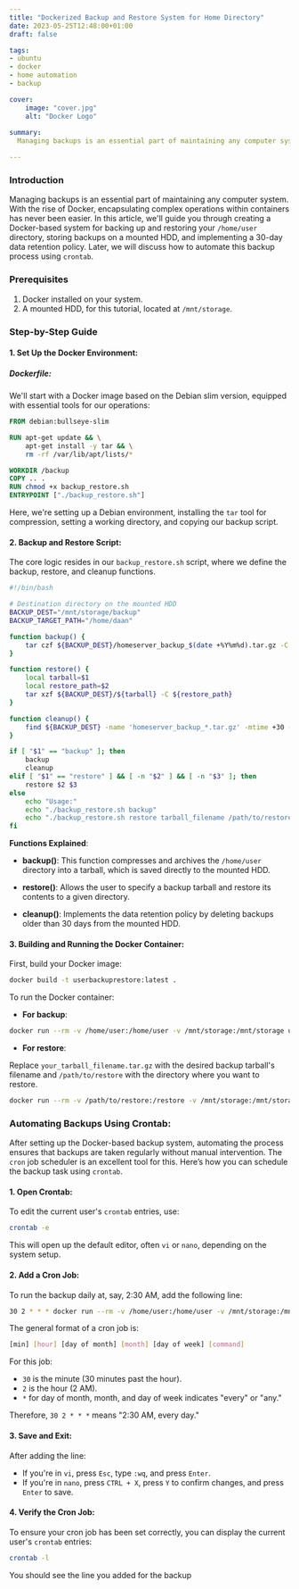 ```yaml
---
title: "Dockerized Backup and Restore System for Home Directory"
date: 2023-05-25T12:48:00+01:00
draft: false

tags:
- ubuntu
- docker
- home automation
- backup

cover:
    image: "cover.jpg"
    alt: "Docker Logo"
    
summary:
  Managing backups is an essential part of maintaining any computer system. With the rise of Docker, encapsulating complex operations within containers has never been easier. In this article, we'll guide you through creating a Docker-based system for backing up and restoring your `/home/user` directory, storing backups on a mounted HDD, and implementing a 30-day data retention policy. Later, we will discuss how to automate this backup process using `crontab`.

---
```

### Introduction
Managing backups is an essential part of maintaining any computer system. With the rise of Docker, encapsulating complex operations within containers has never been easier. In this article, we'll guide you through creating a Docker-based system for backing up and restoring your `/home/user` directory, storing backups on a mounted HDD, and implementing a 30-day data retention policy. Later, we will discuss how to automate this backup process using `crontab`.

### Prerequisites

1. Docker installed on your system.
2. A mounted HDD, for this tutorial, located at `/mnt/storage`.

### Step-by-Step Guide

#### 1. Set Up the Docker Environment:

##### Dockerfile:

We'll start with a Docker image based on the Debian slim version, equipped with essential tools for our operations:

```Dockerfile
FROM debian:bullseye-slim

RUN apt-get update && \
    apt-get install -y tar && \
    rm -rf /var/lib/apt/lists/*

WORKDIR /backup
COPY .. .
RUN chmod +x backup_restore.sh
ENTRYPOINT ["./backup_restore.sh"]
```

Here, we're setting up a Debian environment, installing the `tar` tool for compression, setting a working directory, and copying our backup script.

#### 2. Backup and Restore Script:

The core logic resides in our `backup_restore.sh` script, where we define the backup, restore, and cleanup functions.

```bash
#!/bin/bash

# Destination directory on the mounted HDD
BACKUP_DEST="/mnt/storage/backup"
BACKUP_TARGET_PATH="/home/daan"

function backup() {
    tar czf ${BACKUP_DEST}/homeserver_backup_$(date +%Y%m%d).tar.gz -C ${BACKUP_TARGET_PATH} .
}

function restore() {
    local tarball=$1
    local restore_path=$2
    tar xzf ${BACKUP_DEST}/${tarball} -C ${restore_path}
}

function cleanup() {
    find ${BACKUP_DEST} -name 'homeserver_backup_*.tar.gz' -mtime +30 -exec rm {} \;
}

if [ "$1" == "backup" ]; then
    backup
    cleanup
elif [ "$1" == "restore" ] && [ -n "$2" ] && [ -n "$3" ]; then
    restore $2 $3
else
    echo "Usage:"
    echo "./backup_restore.sh backup"
    echo "./backup_restore.sh restore tarball_filename /path/to/restore"
fi
```

**Functions Explained**:

- **backup()**: This function compresses and archives the `/home/user` directory into a tarball, which is saved directly to the mounted HDD.

- **restore()**: Allows the user to specify a backup tarball and restore its contents to a given directory.

- **cleanup()**: Implements the data retention policy by deleting backups older than 30 days from the mounted HDD.

#### 3. Building and Running the Docker Container:

First, build your Docker image:

```bash
docker build -t userbackuprestore:latest .
```

To run the Docker container:

- **For backup**:

```bash
docker run --rm -v /home/user:/home/user -v /mnt/storage:/mnt/storage userbackuprestore:latest backup
```

- **For restore**:

Replace `your_tarball_filename.tar.gz` with the desired backup tarball's filename and `/path/to/restore` with the directory where you want to restore.

```bash
docker run --rm -v /path/to/restore:/restore -v /mnt/storage:/mnt/storage userbackuprestore:latest restore your_tarball_filename.tar.gz /restore
```

### Automating Backups Using Crontab:

After setting up the Docker-based backup system, automating the process ensures that backups are taken regularly without manual intervention. The `cron` job scheduler is an excellent tool for this. Here’s how you can schedule the backup task using `crontab`.

#### 1. Open Crontab:

To edit the current user's `crontab` entries, use:

```bash
crontab -e
```

This will open up the default editor, often `vi` or `nano`, depending on the system setup.

#### 2. Add a Cron Job:

To run the backup daily at, say, 2:30 AM, add the following line:

```bash
30 2 * * * docker run --rm -v /home/user:/home/user -v /mnt/storage:/mnt/storage userbackuprestore:latest backup
```

The general format of a cron job is:

```bash
[min] [hour] [day of month] [month] [day of week] [command]
```

For this job:

- `30` is the minute (30 minutes past the hour).
- `2` is the hour (2 AM).
- `*` for day of month, month, and day of week indicates "every" or "any."

Therefore, `30 2 * * *` means "2:30 AM, every day."

#### 3. Save and Exit:

After adding the line:

- If you're in `vi`, press `Esc`, type `:wq`, and press `Enter`.
- If you're in `nano`, press `CTRL + X`, press `Y` to confirm changes, and press `Enter` to save.

#### 4. Verify the Cron Job:

To ensure your cron job has been set correctly, you can display the current user's `crontab` entries:

```bash
crontab -l
```

You should see the line you added for the backup
